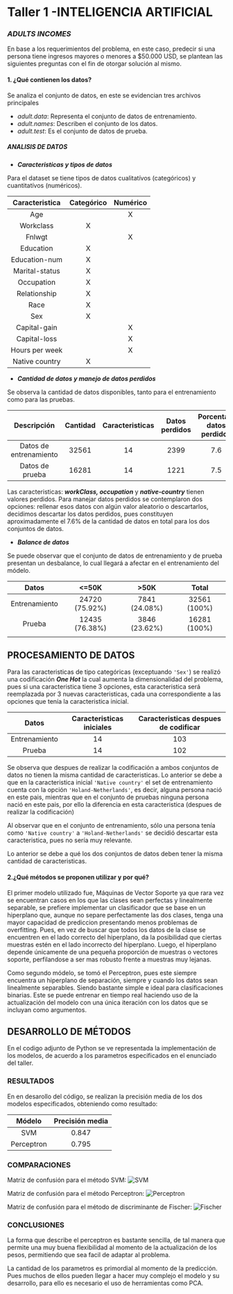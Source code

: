 # Taller 1 -INTELIGENCIA ARTIFICIAL
### *ADULTS INCOMES*  

En base a los requerimientos del problema, en este caso, predecir si una persona tiene ingresos mayores o menores a $50.000 USD, se plantean las siguientes preguntas con el fin de otorgar solución al mismo.

#### 1. ¿Qué contienen los datos?

Se analiza el conjunto de datos, en este se evidencian tres archivos principales

- *adult.data*: Representa el conjunto de datos de entrenamiento.
- *adult.names*: Describen el conjunto de los datos.
- *adult.test*: Es el conjunto de datos de prueba.

##### *ANALISIS DE DATOS* 

- ***Caracteristicas y tipos de datos***

Para el dataset se tiene tipos de datos cualitatívos (categóricos) y cuantitatívos (numéricos).


| Caracteristica | Categórico | Numérico |
|:--------------:|:----------:|:--------:| 
|      Age       |            |    X     | 
|   Workclass    |      X     |          |
|     Fnlwgt     |            |    X     |  
|   Education    |      X     |          |
| Education-num  |      X     |          |
| Marital-status |      X     |          |
|  Occupation    |      X     |          |
|  Relationship  |      X     |          |
|      Race      |      X     |          |
|      Sex       |      X     |          |
|  Capital-gain  |            |    X     |
|  Capital-loss  |            |    X     |
| Hours per week |            |    X     |
| Native country |      X     |          |

- ***Cantidad de datos y manejo de datos perdidos***

Se observa la cantidad de datos disponibles, tanto para el entrenamiento como para las pruebas.

|       Descripción      | Cantidad | Caracteristicas | Datos perdidos | Porcentaje datos perdidos |
|:----------------------:|:--------:|:---------------:|:--------------:|:-------------------------:|
| Datos de entrenamiento |   32561  |        14       |      2399      |            7.6            |
|    Datos de prueba     |   16281  |        14       |      1221      |            7.5            |

Las caracteristicas: ***workClass, occupation*** y ***native-country*** tienen valores perdidos.
Para manejar datos perdidos se contemplaron dos opciones: rellenar esos datos con algún valor aleatorio o descartarlos, decidimos descartar los datos perdidos, pues constituyen aproximadamente el 7.6% de la cantidad de datos en total para los dos conjuntos de datos. 

- ***Balance de datos***

Se puede observar que el conjunto de datos de entrenamiento y de prueba presentan un desbalance, lo cual llegará a afectar en el entrenamiento del módelo.

|     Datos      |     <=50K      |     >50K      |     Total    |  
|:--------------:|:--------------:|:-------------:|:------------:| 
| Entrenamiento  | 24720 (75.92%) | 7841 (24.08%) | 32561 (100%) |
|     Prueba     | 12435 (76.38%) | 3846 (23.62%) | 16281 (100%) |
|                |        


## PROCESAMIENTO DE DATOS

Para las caracteristicas de tipo categóricas (exceptuando `'Sex'`) se realizó una codificación ***One Hot*** la cual aumenta la dimensionalidad del problema, pues si una caracteristica tiene 3 opciones, esta caracteristica será reemplazada por 3 nuevas caracteristicas, cada una correspondiente a las opciones que tenía la caracteristica inicial.

|    Datos     |Caracteristicas iniciales|Caracteristicas despues de codificar|
|:------------:|:-----------------------:|:----------------------------------:| 
|Entrenamiento |            14           |                 103                |
|    Prueba    |            14           |                 102                |

Se observa que despues de realizar la codificación a ambos conjuntos de datos no tienen la misma cantidad de caracteristicas.
Lo anterior se debe a que en la caracteristica inicial `'Native country'` el set de entrenamiento cuenta con la opción `'Holand-Netherlands'`, es decir, alguna persona nació en este pais, mientras que en el conjunto de pruebas ninguna persona nació en este pais, por ello la diferencia en esta caracteristica (despues de realizar la codificación)

Al observar que en el conjunto de entrenamiento, sólo una persona tenía como `'Native country'` a `'Holand-Netherlands'` se decidió descartar esta caracteristica, pues no sería muy relevante.

Lo anterior se debe a qué los dos conjuntos de datos deben tener la misma cantidad de caracteristicas.  

#### 2.¿Qué métodos se proponen utilizar y por qué?

El primer modelo utilizado fue, Máquinas de Vector Soporte ya que rara vez se encuentran casos en los que las clases sean perfectas y linealmente separable, se prefiere implementar un clasificador que se base en un hiperplano que, aunque no separe perfectamente las dos clases, tenga una mayor capacidad de prediccion presentando menos problemas de overfitting. Pues, en vez de buscar que todos los datos de la clase se encuentren en el lado correcto del hiperplano, da la posibilidad que ciertas muestras estén en el lado incorrecto del hiperplano. Luego, el hiperplano depende únicamente de una pequeña proporción de muestras o vectores soporte, perfilandose a ser mas robusto frente a muestras muy lejanas.

Como segundo módelo, se tomó el Perceptron, pues este siempre encuentra un hiperplano de separación, siempre y cuando los datos sean linealmente separables. Siendo bastante simple e ideal para clasificaciones binarias. Este se puede entrenar en tiempo real haciendo uso de la actualización del modelo con una única iteración con los datos que se incluyan como argumentos.

## DESARROLLO DE MÉTODOS


En el codigo adjunto de Python se ve representada la implementación de los modelos, de acuerdo a los parametros especificados en el enunciado del taller.

### RESULTADOS

En en desarollo del código, se realizan la precisión media de los dos modelos especificados, obteniendo como resultado:


|    Módelo    | Precisión media | 
|:------------:|:---------------:| 
|     SVM      |      0.847      |
|  Perceptron  |      0.795      |


### COMPARACIONES
Matriz de confusión para el método SVM:
![SVM](https://user-images.githubusercontent.com/61461128/92958993-c80b1b00-f430-11ea-895b-e779d8ef5d88.PNG)

Matriz de confusión para el método Perceptron:
![Perceptron](https://user-images.githubusercontent.com/61461128/92958772-7367a000-f430-11ea-8754-32355fe14de0.PNG)

Matriz de confusión para el método de discriminante de Fischer:
![Fischer](https://user-images.githubusercontent.com/61461128/92958981-c4779400-f430-11ea-9ee4-e6c17adc6882.PNG)

### CONCLUSIONES

La forma que describe el perceptron es bastante sencilla, de tal manera que permite una muy buena flexibilidad al momento de la actualización de los pesos, permitiendo que sea facil de adaptar al problema.

La cantidad de los parametros es primordial al momento de la predicción. Pues muchos de ellos pueden llegar a hacer muy complejo el modelo y su desarrollo, para ello es necesario el uso de herramientas como PCA.
